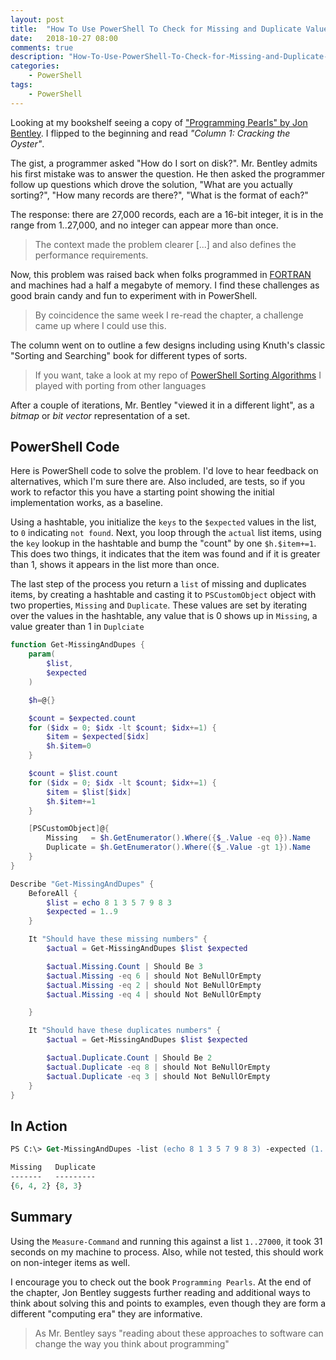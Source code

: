 ```yaml
---
layout: post
title:  "How To Use PowerShell To Check for Missing and Duplicate Values in a List"
date:   2018-10-27 08:00
comments: true
description: "How-To-Use-PowerShell-To-Check-for-Missing-and-Duplicate-Values-in-a-List"
categories:
    - PowerShell
tags:
    - PowerShell
---
```


Looking at my bookshelf seeing a copy of ["Programming Pearls" by Jon Bentley](https://www.amazon.com/Programming-Pearls-Press-Louis-Bentley/dp/0201103311). I flipped to the beginning and read *"Column 1: Cracking the Oyster"*.

The gist, a programmer asked "How do I sort on disk?". Mr. Bentley admits his first mistake was to answer the question. He then asked the programmer follow up questions which drove the solution, "What are you actually sorting?", "How many records are there?", "What is the format of each?"

The response: there are 27,000 records, each are a 16-bit integer, it is in the range from 1..27,000, and no integer can appear more than once.

> The context made the problem clearer [...] and also defines the performance requirements.

Now, this problem was raised back when folks programmed in [FORTRAN](https://en.wikipedia.org/wiki/Fortran) and machines had a half a megabyte of memory. I find these challenges as good brain candy and fun to experiment with in PowerShell.

> By coincidence the same week I re-read the chapter, a challenge came up where I could use this.

The column went on to outline a few designs including using Knuth's classic "Sorting and Searching" book for different types of sorts.

> If you want, take a look at my repo of [PowerShell Sorting Algorithms](https://github.com/dfinke/SortingAlgorithms) I played with porting from other languages

After a couple of iterations, Mr. Bentley "viewed it in a different light", as a *bitmap* or *bit vector* representation of a set.

## PowerShell Code

Here is PowerShell code to solve the problem. I'd love to hear feedback on alternatives, which I'm sure there are. Also included, are tests, so if you work to refactor this you have a starting point showing the initial implementation works, as a baseline.

Using a hashtable, you initialize the `keys` to the `$expected` values in the list, to `0` indicating `not found`. Next, you loop through the `actual` list items, using the `key` lookup in the hashtable and bump the "count" by one `$h.$item+=1`. This does two things, it indicates that the item was found and if it is greater than 1, shows it appears in the list more than once.

The last step of the process you return a `list` of missing and duplicates items, by creating a hashtable and casting it to `PSCustomObject` object with two properties, `Missing` and `Duplicate`. These values are set by iterating over the values in the hashtable, any value that is 0 shows up in `Missing`, a value greater than 1 in `Duplciate`

```powershell
function Get-MissingAndDupes {
    param(
        $list,
        $expected
    )

    $h=@{}

    $count = $expected.count
    for ($idx = 0; $idx -lt $count; $idx+=1) {
        $item = $expected[$idx]
        $h.$item=0
    }

    $count = $list.count
    for ($idx = 0; $idx -lt $count; $idx+=1) {
        $item = $list[$idx]
        $h.$item+=1
    }

    [PSCustomObject]@{
        Missing   = $h.GetEnumerator().Where({$_.Value -eq 0}).Name
        Duplicate = $h.GetEnumerator().Where({$_.Value -gt 1}).Name
    }
}

Describe "Get-MissingAndDupes" {
    BeforeAll {
        $list = echo 8 1 3 5 7 9 8 3
        $expected = 1..9
    }

    It "Should have these missing numbers" {
        $actual = Get-MissingAndDupes $list $expected

        $actual.Missing.Count | Should Be 3
        $actual.Missing -eq 6 | should Not BeNullOrEmpty
        $actual.Missing -eq 2 | should Not BeNullOrEmpty
        $actual.Missing -eq 4 | should Not BeNullOrEmpty

    }

    It "Should have these duplicates numbers" {
        $actual = Get-MissingAndDupes $list $expected

        $actual.Duplicate.Count | Should Be 2
        $actual.Duplicate -eq 8 | should Not BeNullOrEmpty
        $actual.Duplicate -eq 3 | should Not BeNullOrEmpty
    }
}
```

## In Action

```ps
PS C:\> Get-MissingAndDupes -list (echo 8 1 3 5 7 9 8 3) -expected (1..9)

Missing   Duplicate
-------   ---------
{6, 4, 2} {8, 3}
```



## Summary

Using the `Measure-Command` and running this against a list `1..27000`, it took 31 seconds on my machine to process. Also, while not tested, this should work on non-integer items as well.

I encourage you to check out the book `Programming Pearls`. At the end of the chapter, Jon Bentley suggests further reading and additional ways to think about solving this and points to examples, even though they are form a different "computing era" they are informative.

> As Mr. Bentley says "reading about these approaches to software can change the way you think about programming"